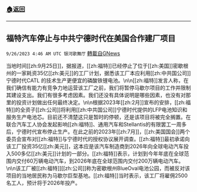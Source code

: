 ###  [:house:返回](README.md)
---


## 福特汽车停止与中共宁德时代在美国合作建厂项目
`9/26/2023 4:46 AM UTC 银河歌舞厅` [轉載自GNews](https://gnews.org/articles/1741134)

当地时间[[zh:9月25日]]，据报道，[[zh:福特]]已经停止了位于[[zh:美国]]密歇根州的一家耗资35亿[[zh:美元]]的工厂计划，据悉该工厂本应利用[[zh:中共国公司]]宁德时代CATL 的技术生产更便宜的磷酸铁锂电池。\n\n[[zh:福特]]发言人称，在我们确信有能力有竞争力地运营该工厂之前，我们将暂停马歇尔项目的工作并限制其建设支出。我们有很多考虑因素。我们还没有具体说明是哪些因素，也没有对那里的投资计划做出任何最终决定。\n\n根据2023年[[zh:2月]]宣布的安排，[[zh:福特]]的全资子[[zh:公司]]将利用[[zh:中共国公司]]宁德时代提供的LFP电池知识和服务生产电池芯。目前还不清楚这只是暂时的停顿，还是该项目将被完全搁置。在联合汽车工人协会发起影响[[zh:福特]]、通用汽车和Stellantis的有限罢工一周多后，宁德时代宣布停止生产。在此之前的2023年[[zh:7月]]，[[zh:美国国会]]两个委员会宣布对[[zh:福特]]与宁德时代的授权协议展开调查。[[zh:福特]]最初承诺向该工厂投资35亿[[zh:美元]]，这本应是该汽车制造商到2026年向全球电动汽车投入500多亿[[zh:美元]]计划的一部分。[[zh:福特]]表示，计划到今年年底在全球范围内交付60万辆电动汽车，到2026年底在全球范围内交付200万辆电动汽车。\n\n该工厂被[[zh:福特]][[zh:公司]]称为密歇根州BlueOval电池公园，而被反对该项目的当地居民称为马歇尔巨型基地。[[zh:福特]]当时表示，该工厂将雇佣2500名工人，预计将于2026年投产。
